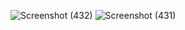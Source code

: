 




![Screenshot (432)](https://github.com/user-attachments/assets/2753fb45-9dd4-4876-a661-c813b2e9e7fd)
![Screenshot (431)](https://github.com/user-attachments/assets/e4ef33a0-14bb-4375-bd15-bd1fb6303c11)
